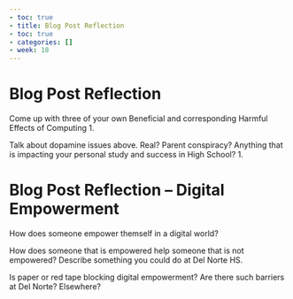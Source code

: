 ```yaml
---
- toc: true
- title: Blog Post Reflection
- toc: true
- categories: []
- week: 18
---
```


# Blog Post Reflection
Come up with three of your own Beneficial and corresponding Harmful Effects of Computing
1. 

Talk about dopamine issues above. Real? Parent conspiracy? Anything that is impacting your personal study and success in High School?
1. 

# Blog Post Reflection – Digital Empowerment
How does someone empower themself in a digital world?

How does someone that is empowered help someone that is not empowered? Describe something you could do at Del Norte HS.

Is paper or red tape blocking digital empowerment? Are there such barriers at Del Norte? Elsewhere?
